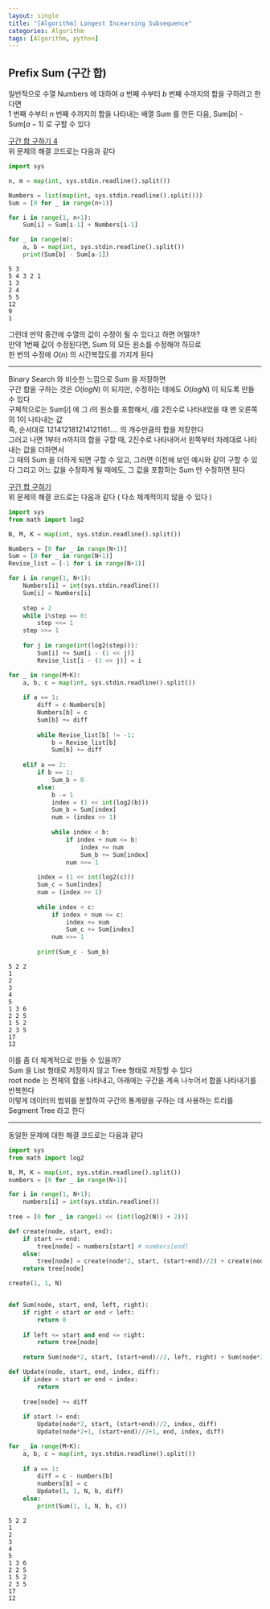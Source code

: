 ```yaml
---
layout: single
title: "[Algorithm] Longest Incearsing Subsequence"
categories: Algorithm
tags: [Algorithm, python]
---
```



## Prefix Sum (구간 합)
일반적으로 수열 Numbers 에 대하여 $a$ 번째 수부터 $b$ 번째 수까지의 합을 구하려고 한다면  <br>
$1$ 번째 수부터 $n$ 번째 수까지의 합을 나타내는 배열 Sum 를 만든 다음, Sum[$b$] - Sum[$a-1$] 로 구할 수 있다

[구간 합 구하기 4](https://www.acmicpc.net/problem/11659) <br>
위 문제의 해결 코드로는 다음과 같다


```python
import sys

n, m = map(int, sys.stdin.readline().split())

Numbers = list(map(int, sys.stdin.readline().split()))
Sum = [0 for _ in range(n+1)]

for i in range(1, n+1):
    Sum[i] = Sum[i-1] + Numbers[i-1]

for _ in range(m):
    a, b = map(int, sys.stdin.readline().split())
    print(Sum[b] - Sum[a-1])
```

    5 3
    5 4 3 2 1
    1 3
    2 4
    5 5
    12
    9
    1

그런데 만약 중간에 수열의 값이 수정이 될 수 있다고 하면 어떨까? <br>
만약 1번째 값이 수정된다면, Sum 의 모든 원소를 수정해야 하므로 <br>
한 번의 수정에 $O(n)$ 의 시간복잡도를 가지게 된다 <br>

<hr>

Binary Search 와 비슷한 느낌으로 Sum 을 저장하면 <br>
구간 합을 구하는 것은 $O(log N)$ 이 되지만, 수정하는 데에도 $O(log N)$ 이 되도록 만들 수 있다 <br>
구체적으로는 Sum[$i$] 에 그 $i$의 원소를 포함해서, $i$를 2진수로 나타내었을 때 맨 오른쪽의 $1$이 나타내는 값 <br>
즉, 순서대로 $1 2 1 4 1 2 1 8 1 2 1 4 1 2 1 16 1 ....$ 의 개수만큼의 합을 저장한다 <br>
그러고 나면 $1$부터 $n$까지의 합을 구할 때, 2진수로 나타내어서 왼쪽부터 차례대로 나타내는 값을 더하면서 <br>
그 때의 Sum 을 더하게 되면 구할 수 있고, 그러면 이전에 보인 예시와 같이 구할 수 있다
그리고 어느 값을 수정하게 될 때에도, 그 값을 포함하는 Sum 만 수정하면 된다

[구간 합 구하기](https://www.acmicpc.net/problem/2042) <br>
위 문제의 해결 코드로는 다음과 같다  ( 다소 체계적이지 않을 수 있다 )


```python
import sys
from math import log2

N, M, K = map(int, sys.stdin.readline().split())

Numbers = [0 for _ in range(N+1)]
Sum = [0 for _ in range(N+1)]
Revise_list = [-1 for i in range(N+1)]

for i in range(1, N+1):
    Numbers[i] = int(sys.stdin.readline())
    Sum[i] = Numbers[i]
    
    step = 2
    while i%step == 0:
        step <<= 1
    step >>= 1
    
    for j in range(int(log2(step))):
        Sum[i] += Sum[i - (1 << j)]
        Revise_list[i - (1 << j)] = i

for _ in range(M+K):
    a, b, c = map(int, sys.stdin.readline().split())
    
    if a == 1:
        diff = c-Numbers[b]
        Numbers[b] = c
        Sum[b] += diff
        
        while Revise_list[b] != -1:
            b = Revise_list[b]
            Sum[b] += diff
        
    elif a == 2:
        if b == 1:
            Sum_b = 0
        else:
            b -= 1
            index = (1 << int(log2(b)))
            Sum_b = Sum[index]
            num = (index >> 1)
        
            while index < b:
                if index + num <= b:
                    index += num
                    Sum_b += Sum[index]
                num >>= 1
            
        index = (1 << int(log2(c)))
        Sum_c = Sum[index]
        num = (index >> 1)
        
        while index < c:
            if index + num <= c:
                index += num
                Sum_c += Sum[index]
            num >>= 1
                
        print(Sum_c - Sum_b)
```

    5 2 2
    1
    2
    3
    4
    5
    1 3 6
    2 2 5
    1 5 2
    2 3 5
    17
    12

이를 좀 더 체계적으로 만들 수 있을까? <br>
Sum 을 List 형태로 저장하지 않고 Tree 형태로 저장할 수 있다 <br>
root node 는 전체의 합을 나타내고, 아래에는 구간을 계속 나누어서 합을 나타내기를 반복한다 <br>
이렇게 데이터의 범위를 분할하여 구간의 통계량을 구하는 데 사용하는 트리를 Segment Tree 라고 한다 <br>

<hr>

동일한 문제에 대한 해결 코드로는 다음과 같다


```python
import sys
from math import log2

N, M, K = map(int, sys.stdin.readline().split())
numbers = [0 for _ in range(N+1)]

for i in range(1, N+1):
    numbers[i] = int(sys.stdin.readline())
    
tree = [0 for _ in range(1 << (int(log2(N)) + 2))]

def create(node, start, end):
    if start == end:
        tree[node] = numbers[start] # numbers[end]
    else:
        tree[node] = create(node*2, start, (start+end)//2) + create(node*2+1, (start+end)//2+1, end)
    return tree[node]

create(1, 1, N)


def Sum(node, start, end, left, right):
    if right < start or end < left:
        return 0
    
    if left <= start and end <= right:
        return tree[node]
    
    return Sum(node*2, start, (start+end)//2, left, right) + Sum(node*2+1, (start+end)//2+1, end, left, right)

def Update(node, start, end, index, diff):
    if index < start or end < index:
        return
    
    tree[node] += diff
    
    if start != end:
        Update(node*2, start, (start+end)//2, index, diff)
        Update(node*2+1, (start+end)//2+1, end, index, diff)

for _ in range(M+K):
    a, b, c = map(int, sys.stdin.readline().split())
    
    if a == 1:
        diff = c - numbers[b]
        numbers[b] = c
        Update(1, 1, N, b, diff)
    else:
        print(Sum(1, 1, N, b, c))
```

    5 2 2
    1
    2
    3
    4
    5
    1 3 6
    2 2 5
    1 5 2
    2 3 5
    17
    12
